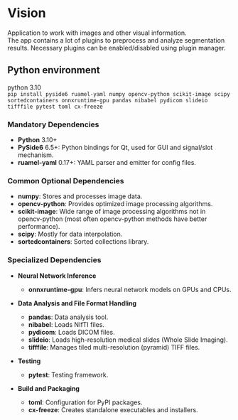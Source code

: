 # Vision
Application to work with images and other visual information. \
The app contains a lot of plugins to preprocess and analyze segmentation results. Necessary plugins can be enabled/disabled using plugin manager.

## Python environment
python 3.10 \
`pip install pyside6 ruamel-yaml numpy opencv-python scikit-image scipy sortedcontainers onnxruntime-gpu pandas nibabel pydicom slideio tifffile pytest toml cx-freeze`

### Mandatory Dependencies

- **Python** 3.10+
- **PySide6** 6.5+: Python bindings for Qt, used for GUI and signal/slot mechanism.
- **ruamel-yaml** 0.17+: YAML parser and emitter for config files.

### Common Optional Dependencies

- **numpy**: Stores and processes image data.
- **opencv-python**: Provides optimized image processing algorithms.
- **scikit-image**: Wide range of image processing algorithms not in opencv-python (most often opencv-python methods have better performance).
- **scipy**: Mostly for data interpolation.
- **sortedcontainers**: Sorted collections library.

### Specialized Dependencies
- **Neural Network Inference**
  - **onnxruntime-gpu**: Infers neural network models on GPUs and CPUs.

- **Data Analysis and File Format Handling**
  - **pandas**: Data analysis tool.
  - **nibabel**: Loads NIfTI files.
  - **pydicom**: Loads DICOM files.
  - **slideio**: Loads high-resolution medical slides (Whole Slide Imaging).
  - **tifffile**: Manages tiled multi-resolution (pyramid) TIFF files.

- **Testing**
  - **pytest**: Testing framework.

- **Build and Packaging**
  - **toml**: Configuration for PyPI packages.
  - **cx-freeze**: Creates standalone executables and installers.
